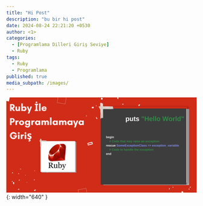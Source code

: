 ```yaml
---
title: "Hi Post"
description: "bu bir hi post"
date: 2024-08-24 22:21:20 +0530
author: <1>
categories:
  - [Programlama Dilleri Giriş Seviye]
  - Ruby
tags:
  - Ruby
  - Programlama
published: true
media_subpath: /images/
---
```


![banner-images](images/ruby-part-1/ruby-part-1-banner.png){: width="640" }
